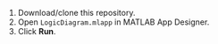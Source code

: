 1. Download/clone this repository.
2. Open `LogicDiagram.mlapp` in MATLAB App Designer.
3. Click **Run**.
